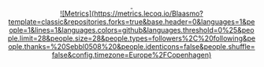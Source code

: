 <a href="https://www.discord.com/users/799389822749638676">
  <div align="center">
    <img alt="" src=https://img.shields.io/github/stars/Blaasmo?affiliations=OWNER%2CCOLLABORATOR />
    <img alt="" src=https://komarev.com/ghpvc/?username=Blaasmo />
  </div>

  <div align="center">
  ![Metrics](https://metrics.lecoq.io/Blaasmo?template=classic&repositories.forks=true&base.header=0&languages=1&people=1&lines=1&languages.colors=github&languages.threshold=0%25&people.limit=28&people.size=28&people.types=followers%2C%20following&people.thanks=%20Sebbl0508%20&people.identicons=false&people.shuffle=false&config.timezone=Europe%2FCopenhagen)
  </div>
</a>
